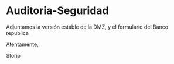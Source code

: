 # Auditoria-Seguridad

Adjuntamos la versión estable de la DMZ, y el formulario del Banco republica 

Atentamente,

Storio
